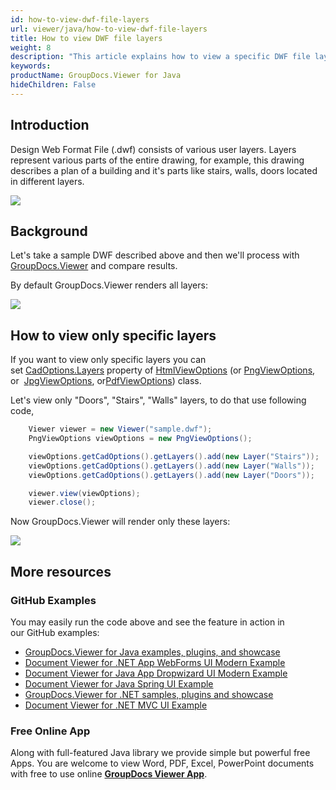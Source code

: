 ```yaml
---
id: how-to-view-dwf-file-layers
url: viewer/java/how-to-view-dwf-file-layers
title: How to view DWF file layers
weight: 8
description: "This article explains how to view a specific DWF file layers with GroupDocs.Viewer within your Java / C# applications."
keywords: 
productName: GroupDocs.Viewer for Java
hideChildren: False
---
```

## Introduction

Design Web Format File (.dwf) consists of various user layers. Layers represent various parts of the entire drawing, for example, this drawing describes a plan of a building and it's parts like stairs, walls, doors located in different layers.

![](viewer/java/images/how-to-view-dwf-file-layers.png)

## Background

Let's take a sample DWF described above and then we'll process with [GroupDocs.Viewer](https://products.groupdocs.com/viewer) and compare results.

By default GroupDocs.Viewer renders all layers:

![](viewer/java/images/how-to-view-dwf-file-layers_1.png)

## How to view only specific layers

If you want to view only specific layers you can set [CadOptions.Layers](https://apireference.groupdocs.com/java/viewer/groupdocs.viewer.options/cadoptions/properties/layers) property of [HtmlViewOptions](https://apireference.groupdocs.com/viewer/java/com.groupdocs.viewer.options/HtmlViewOptions) (or [PngView](https://apireference.groupdocs.com/java/viewer/groupdocs.viewer.options/pngviewoptions)[Options](https://apireference.groupdocs.com/java/viewer/groupdocs.viewer.options/pngviewoptions), or  [JpgView](https://apireference.groupdocs.com/viewer/java/com.groupdocs.viewer.options/JpgViewOptions)[Options](https://apireference.groupdocs.com/viewer/java/com.groupdocs.viewer.options/JpgViewOptions), or[PdfViewOptions](https://apireference.groupdocs.com/viewer/java/com.groupdocs.viewer.options/PdfViewOptions)) class. 

Let's view only "Doors", "Stairs", "Walls" layers, to do that use following code, 

```java
    Viewer viewer = new Viewer("sample.dwf");
    PngViewOptions viewOptions = new PngViewOptions();

    viewOptions.getCadOptions().getLayers().add(new Layer("Stairs"));
    viewOptions.getCadOptions().getLayers().add(new Layer("Walls"));
    viewOptions.getCadOptions().getLayers().add(new Layer("Doors"));

    viewer.view(viewOptions);
    viewer.close();
```

Now GroupDocs.Viewer will render only these layers:

![](viewer/java/images/how-to-view-dwf-file-layers_2.png)

## More resources
### GitHub Examples
You may easily run the code above and see the feature in action in our GitHub examples:
*   [GroupDocs.Viewer for Java examples, plugins, and showcase](https://github.com/groupdocs-viewer/GroupDocs.Viewer-for-Java)
*   [Document Viewer for .NET App WebForms UI Modern Example](https://github.com/groupdocs-viewer/GroupDocs.Viewer-for-Java-WebForms)    
*   [Document Viewer for Java App Dropwizard UI Modern Example](https://github.com/groupdocs-viewer/GroupDocs.Viewer-for-Java-Dropwizard)    
*   [Document Viewer for Java Spring UI Example](https://github.com/groupdocs-viewer/GroupDocs.Viewer-for-Java-Spring)
*   [GroupDocs.Viewer for .NET samples, plugins and showcase](https://github.com/groupdocs-viewer/GroupDocs.Viewer-for-.NET)
*   [Document Viewer for .NET MVC UI Example](https://github.com/groupdocs-viewer/GroupDocs.Viewer-for-Java-MVC)     

### Free Online App
Along with full-featured Java library we provide simple but powerful free Apps.
You are welcome to view Word, PDF, Excel, PowerPoint documents with free to use online **[GroupDocs Viewer App](https://products.groupdocs.app/viewer)**.